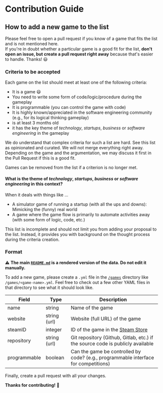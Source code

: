 # Contribution Guide

## How to add a new game to the list

Please feel free to open a pull request if you know of a game that fits the list and is not mentioned here.  
If you're in doubt whether a particular game is a good fit for the list, **don't open an issue, but create a pull request right away** because that's easier to handle. Thanks! :smiley:

### Criteria to be accepted

Each game on the list should meet at least one of the following criteria:

- It is a game :smiley:
- You need to write some form of code/logic/procedure during the gameplay
- It is programmable (you can control the game with code)
- It is highly known/appreciated in the software engineering community (e.g., for its logical thinking gameplay)
- is at least 3 months old
- it has the key theme of *technology*, *startups*, *business* or *software engineering* in the gameplay

We do understand that complex criteria for such a list are hard.
See this list as opinionated and curated.
We will not merge everything right away.
Depending on the game and the argumentation, we may discuss it first in the Pull Request if this is a good fit.

Games can be removed from the list if a criterion is no longer met.

#### What is the theme of *technology*, *startups*, *business* or *software engineering* in this context?

When it deals with things like ...

- A simulator game of running a startup (with all the ups and downs): Mimicking the (funny) real world
- A game where the game flow is primarily to automate activities away (with some form of logic, code, etc.)

This list is incomplete and should not limit you from adding your proposal to the list.
Instead, it provides you with background on the thought process during the criteria creation.

### Format

:warning: **The main [`README.md`](/README.md) is a rendered version of the data. Do not edit it manually.**

To add a new game, please create a `.yml` file in the [`/games`](/games) directory like `/games/<game-name>.yml`. 
Feel free to check out a few other YAML files in that directory to see what it should look like.

| Field                        | Type               | Description                                                                                |
|------------------------------|--------------------|--------------------------------------------------------------------------------------------|
| name                         | string             | Name of the game                                                                           |
| website                      | string (url)       | Website (full URL) of the game                                                             |
| steamID                      | integer            | ID of the game in the [Steam Store](https://store.steampowered.com/)                       |
| repository                   | string (url)       | Git repository (Github, Gitlab, etc.) if the source code is publicly available               |
| programmable                 | boolean            | Can the game be controlled by code? (e.g., programmable interface for competitions)          |

Finally, create a pull request with all your changes. 

**Thanks for contributing!** :tada:
